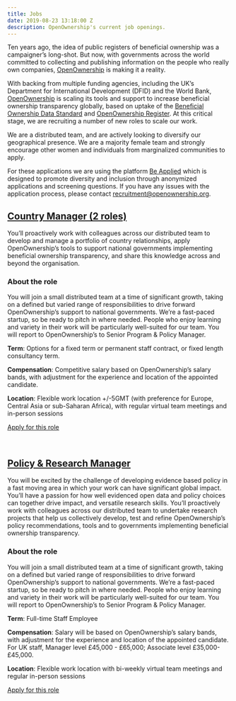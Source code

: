 ```yaml
---
title: Jobs
date: 2019-08-23 13:18:00 Z
description: OpenOwnership's current job openings.
---
```


Ten years ago, the idea of public registers of beneficial ownership was a campaigner’s long-shot. But now, with governments across the world committed to collecting and publishing information on the people who really own companies, [OpenOwnership](http://openownership.org) is making it a reality. 

With backing from multiple funding agencies, including the UK’s Department for International Development (DFID) and the World Bank, [OpenOwnership](http://openownership.org) is scaling its tools and support to increase beneficial ownership transparency globally, based on uptake of the [Beneficial Ownership Data Standard](http://standard.openownership.org/en/v0-1/) and [OpenOwnership Register](https://register.openownership.org). At this critical stage, we are recruiting a number of new roles to scale our work. 

We are a distributed team, and are actively looking to diversify our geographical presence. We are a majority female team and strongly encourage other women and individuals from marginalized communities to apply.

For these applications we are using the platform [Be Applied](https://www.beapplied.com/) which is designed to promote diversity and inclusion through anonymized applications and screening questions. If you have any issues with the application process, please contact [recruitment@openownership.org](mailto:recruitment@openownership.org).

## [Country Manager (2 roles)](https://app.beapplied.com/apply/TODO)
You’ll proactively work with colleagues across our distributed team to develop and manage a portfolio of country relationships, apply OpenOwnership’s tools to support national governments implementing beneficial ownership transparency, and share this knowledge across and beyond the organisation.

### About the role
You will join a small distributed team at a time of significant growth, taking on a defined but varied range of responsibilities to drive forward OpenOwnership’s support to national governments. We’re a fast-paced startup, so be ready to pitch in where needed. People who enjoy learning and variety in their work will be particularly well-suited for our team. You will report to OpenOwnership’s to Senior Program & Policy Manager.

**Term**: Options for a fixed term or permanent staff contract, or fixed length consultancy term.

**Compensation**: Competitive salary based on OpenOwnership’s salary bands, with adjustment for the experience and location of the appointed candidate.

**Location**: Flexible work location +/-5GMT (with preference for Europe, Central Asia or sub-Saharan Africa), with regular virtual team meetings and in-person sessions

[Apply for this role](https://app.beapplied.com/apply/TODO)

<br>

## [Policy & Research Manager](https://app.beapplied.com/apply/TODO)
You will be excited by the challenge of developing evidence based policy in a fast moving area in which your work can have significant global impact. You’ll have a passion for how well evidenced open data and policy choices can together drive impact, and versatile research skills. You’ll proactively work with colleagues across our distributed team to undertake research projects that help us collectively develop, test and refine OpenOwnership’s policy recommendations, tools and to governments implementing beneficial ownership transparency. 

### About the role
You will join a small distributed team at a time of significant growth, taking on a defined but varied range of responsibilities to drive forward OpenOwnership’s support to national governments. We’re a fast-paced startup, so be ready to pitch in where needed. People who enjoy learning and variety in their work will be particularly well-suited for our team. You will report to OpenOwnership’s to Senior Program & Policy Manager.

**Term**: Full-time Staff Employee

**Compensation**: Salary will be based on OpenOwnership’s salary bands, with adjustment for the experience and location of the appointed candidate. For UK staff, Manager level £45,000 - £65,000; Associate level £35,000-£45,000.

**Location**: Flexible work location with bi-weekly virtual team meetings and regular in-person sessions

[Apply for this role](https://app.beapplied.com/apply/TODO)

